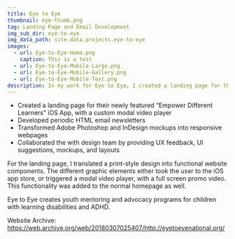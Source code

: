 ```yaml
---
title: Eye to Eye
thumbnail: eye-thumb.png
tag: Landing Page and Email Development
img_sub_dir: eye-to-eye
img_data_path: site.data.projects.eye-to-eye
images:
  - url: Eye-to-Eye-Home.png
    caption: This is a test
  - url: Eye-to-Eye-Mobile-Large.png
  - url: Eye-to-Eye-Mobile-Gallery.png
  - url: Eye-to-Eye-Mobile-Text.png
description: In my work for Eye to Eye, I created a landing page for their newly featured “Empower Different Learners” iOS App. The project invovled transforming Adobe Photoshop and InDesign mockups into responsive webpages, as well as collaborating the with design team by providing UX feedback, UI suggestions, mockups, and layouts. Additionally, this project utilized static javascript and css code, instead of a dynamic system like WordPress
---
```


* Created a landing page for their newly featured “Empower Different Learners” iOS App, with a custom modal video player
* Developed periodic HTML email newsletters
* Transformed Adobe Photoshop and InDesign mockups into responsive webpages
* Collaborated the with design team by providing UX feedback, UI suggestions, mockups, and layouts

For the landing page, I translated a print-style design into functional website components. The different graphic elements either took the user to the iOS app store, or triggered a modal video player, with a full screen promo video. This functionality was added to the normal homepage as well.

Eye to Eye creates youth mentoring and advocacy programs for children with learning disabilities and ADHD.

Website Archive: <https://web.archive.org/web/20180307025407/http://eyetoeyenational.org/>
